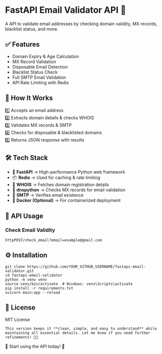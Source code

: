 # FastAPI Email Validator API 🚀  

A API to validate email addresses by checking domain validity, MX records, blacklist status, and more.  

## ✅ Features  

- Domain Expiry & Age Calculation  
- MX Record Validation  
- Disposable Email Detection  
- Blacklist Status Check  
- Full SMTP Email Validation  
- API Rate Limiting with Redis  

## 📡 How It Works  
1️⃣ Accepts an email address  
2️⃣ Extracts domain details & checks WHOIS  
3️⃣ Validates MX records & SMTP  
4️⃣ Checks for disposable & blacklisted domains  
5️⃣ Returns JSON response with results  


## 🛠️ Tech Stack

- 🚀 **FastAPI** → High-performance Python web framework  
- 📦 **Redis** → Used for caching & rate limiting  
- 📡 **WHOIS** → Fetches domain registration details  
- 📩 **dnspython** → Checks MX records for email validation  
- 📮 **SMTP** → Verifies email existence  
- 🐳 **Docker (Optional)** → For containerized deployment  

## 🔗 API Usage  
### **Check Email Validity**  
``` 
httpPOST/check_email?email=example@gmail.com
```


## ⚙️ Installation
```
git clone https://github.com/YOUR_GITHUB_USERNAME/fastapi-email-validator.git
cd fastapi-email-validator
python -m venv venv
source venv/bin/activate  # Windows: venv\Scripts\activate
pip install -r requirements.txt
uvicorn main:app --reload
```



## 📜 License
MIT License
```
This version keeps it **clean, simple, and easy to understand** while maintaining all essential details. Let me know if you need further refinements! 🚀🔥
```
🚀 Start using the API today! 🚀
